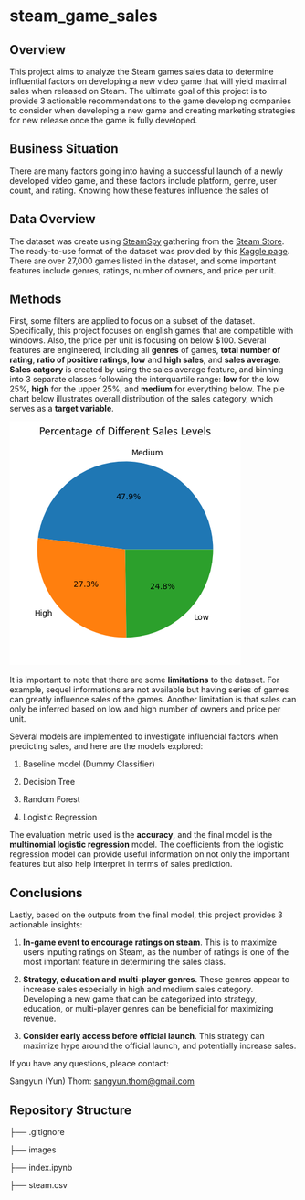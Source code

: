 # steam_game_sales

## Overview

This project aims to analyze the Steam games sales data to determine influential factors on developing a new video game that will yield maximal sales when released on Steam. The ultimate goal of this project is to provide 3 actionable recommendations to the game developing companies to consider when developing a new game and creating marketing strategies for new release once the game is fully developed.

## Business Situation

There are many factors going into having a successful launch of a newly developed video game, and these factors include platform, genre, user count, and rating. Knowing how these features influence the sales of 

## Data Overview

The dataset was create using [SteamSpy](https://nik-davis.github.io/posts/2019/steam-data-collection/) gathering from the [Steam Store](https://store.steampowered.com/). The ready-to-use format of the dataset was provided by this [Kaggle page](https://www.kaggle.com/datasets/nikdavis/steam-store-games). There are over 27,000 games listed in the dataset, and some important features include genres, ratings, number of owners, and price per unit.

## Methods

First, some filters are applied to focus on a subset of the dataset. Specifically, this project focuses on english games that are compatible with windows. Also, the price per unit is focusing on below $100. Several features are engineered, including all **genres** of games, **total number of rating**, **ratio of positive ratings**, **low** and **high sales**, and **sales average**. **Sales catgory** is created by using the sales average feature, and binning into 3 separate classes following the interquartile range: **low** for the low 25%, **high** for the upper 25%, and **medium** for everything below. The pie chart below illustrates overall distribution of the sales category, which serves as a **target variable**.

![image](./images/sales_category_pie_chart.png)

It is important to note that there are some **limitations** to the dataset. For example, sequel informations are not available but having series of games can greatly influence sales of the games. Another limitation is that sales can only be inferred based on low and high number of owners and price per unit.

Several models are implemented to investigate influencial factors when predicting sales, and here are the models explored:

1. Baseline model (Dummy Classifier)

2. Decision Tree

3. Random Forest

4. Logistic Regression

The evaluation metric used is the **accuracy**, and the final model is the **multinomial logistic regression** model. The coefficients from the logistic regression model can provide useful information on not only the important features but also help interpret in terms of sales prediction.

## Conclusions

Lastly, based on the outputs from the final model, this project provides 3 actionable insights:

1. **In-game event to encourage ratings on steam**. This is to maximize users inputing ratings on Steam, as the number of ratings is one of the most important feature in determining the sales class.

2. **Strategy, education and multi-player genres**. These genres appear to increase sales especially in high and medium sales category. Developing a new game that can be categorized into strategy, education, or multi-player genres can be beneficial for maximizing revenue.

3. **Consider early access before official launch**. This strategy can maximize hype around the official launch, and potentially increase sales.

If you have any questions, pleace contact:

Sangyun (Yun) Thom: [sangyun.thom@gmail.com](mailto:sangyun.thom@gmail.com)

## Repository Structure

├── .gitignore

├── images

├── index.ipynb

├── steam.csv